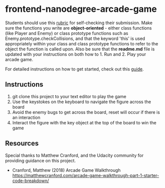 frontend-nanodegree-arcade-game
===============================

Students should use this [rubric](https://review.udacity.com/#!/projects/2696458597/rubric) for self-checking their submission. Make sure the functions you write are **object-oriented** - either class functions (like Player and Enemy) or class prototype functions such as Enemy.prototype.checkCollisions, and that the keyword 'this' is used appropriately within your class and class prototype functions to refer to the object the function is called upon. Also be sure that the **readme.md** file is updated with your instructions on both how to 1. Run and 2. Play your arcade game.

For detailed instructions on how to get started, check out this [guide](https://docs.google.com/document/d/1v01aScPjSWCCWQLIpFqvg3-vXLH2e8_SZQKC8jNO0Dc/pub?embedded=true).

## Instructions
1. git clone this project to your text editor to play the game
2. Use the keystokes on the keyboard to navigate the figure across the board 
3. Avoid the enemy bugs to get across the board, reset will occur if there is an interaction
4. Interact the figure with the key object at the top of the board to win the game


## Resources
Special thanks to Matthew Cranford, and the Udacity community for providing guidance on this project.

* Cranford, Matthew (2018) Arcade Game Walkthrough https://matthewcranford.com/arcade-game-walkthrough-part-1-starter-code-breakdown/

